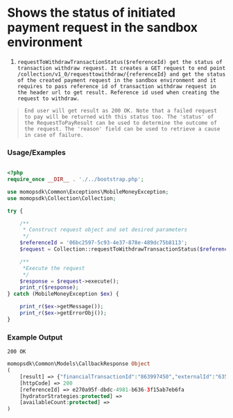 # Shows the status of initiated payment request in the sandbox environment

1.	`requestToWithdrawTransactionStatus($referenceId) get the status of transaction withdraw request. It creates a GET request to end point /collection/v1_0/requesttowithdraw/{referenceId} and get the status of the created payment request in the sandbox environment and it requires to pass reference id of transaction withdraw request in the header url to get result. Reference id used when creating the request to withdraw.`

> `End user will get result as 200 OK. Note that a failed request to pay will be returned with this status too. The 'status' of the RequestToPayResult can be used to determine the outcome of the request. The 'reason' field can be used to retrieve a cause in case of failure.`

### Usage/Examples

```php

<?php
require_once __DIR__ . './../bootstrap.php';

use momopsdk\Common\Exceptions\MobileMoneyException;
use momopsdk\Collection\Collection;

try {

    /**
     * Construct request object and set desired parameters
     */
    $referenceId = '06bc2597-5c93-4e37-878e-489dc75b8113';
    $request = Collection::requestToWithdrawTransactionStatus($referenceId);

    /**
     *Execute the request
     */
    $response = $request->execute();
    print_r($response);
} catch (MobileMoneyException $ex) {

    print_r($ex->getMessage());
    print_r($ex->getErrorObj());
}

```
### Example Output
`200 OK`
```php
momopsdk\Common\Models\CallbackResponse Object
(
    [result] => {"financialTransactionId":"863997450","externalId":"6353636","amount":"5","currency":"EUR","payer":{"partyIdType":"MSISDN","partyId":"0248888736"},"payerMessage":"Pay for product a","payeeNote":"payer note","status":"SUCCESSFUL"}
    [httpCode] => 200
    [referenceId] => e270a95f-dbdc-4981-b636-3f15ab7eb6fa
    [hydratorStrategies:protected] =>
    [availableCount:protected] =>
)

```